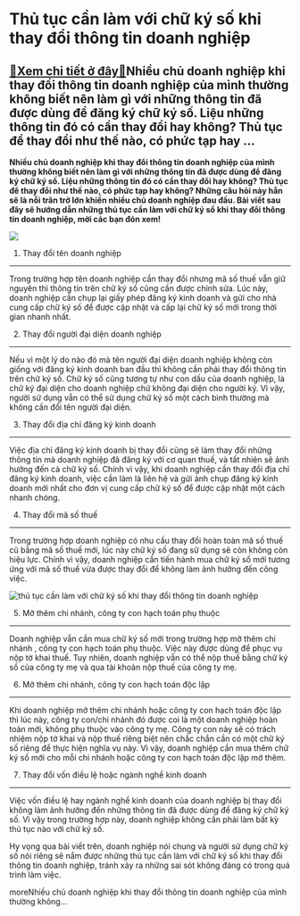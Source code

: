 Thủ tục cần làm với chữ ký số khi thay đổi thông tin doanh nghiệp
=================================================================

[:gift:Xem chi tiết ở đây:gift:](https://hddtvn.com/thu-tuc-can-lam-voi-chu-ky-so-khi-thay-doi-thong-tin-doanh-nghiep/)Nhiều chủ doanh nghiệp khi thay đổi thông tin doanh nghiệp của mình thường không biết nên làm gì với những thông tin đã được dùng để đăng ký chữ ký số. Liệu những thông tin đó có cần thay đổi hay không? Thủ tục để thay đổi như thế nào, có phức tạp hay …
-------------------------------------------------------------------------------------------------------------------------------------------------------------------------------------------------------------------------------------------------------------

**Nhiều chủ doanh nghiệp khi thay đổi thông tin doanh nghiệp của mình thường không biết nên làm gì với những thông tin đã được dùng để đăng ký chữ ký số. Liệu những thông tin đó có cần thay đổi hay không? Thủ tục để thay đổi như thế nào, có phức tạp hay không? Những câu hỏi này hẳn sẽ là nỗi trăn trở lớn khiến nhiều chủ doanh nghiệp đau đầu. Bài viết sau đây sẽ hướng dẫn những thủ tục cần làm với chữ ký số khi thay đổi thông tin doanh nghiệp, mời các bạn đón xem!**


![](https://hddtvn.com/wp-content/uploads/2021/01/vector-concept-e-signature-signing-contract-with-electronic-signature-vector-illustration_44703-117.jpg)


1. Thay đổi tên doanh nghiệp
----------------------------


Trong trường hợp tên doanh nghiệp cần thay đổi nhưng mã số thuế vẫn giữ nguyên thì thông tin trên chữ ký số cũng cần được chỉnh sửa. Lúc này, doanh nghiệp cần chụp lại giấy phép đăng ký kinh doanh và gửi cho nhà cung cấp chữ ký số để được cập nhật và cấp lại chữ ký số mới trong thời gian nhanh nhất.


2. Thay đổi người đại diện doanh nghiệp
---------------------------------------


Nếu vì một lý do nào đó mà tên người đại diện doanh nghiệp không còn giống với đăng ký kinh doanh ban đầu thì không cần phải thay đổi thông tin trên chữ ký số. Chữ ký số cũng tương tự như con dấu của doanh nghiệp, là chữ ký đại diện cho doanh nghiệp chứ không đại diện cho người ký. Vì vậy, người sử dụng vẫn có thể sử dụng chữ ký số một cách bình thường mà không cần đổi tên người đại diện.


3. Thay đổi địa chỉ đăng ký kinh doanh
--------------------------------------


Việc địa chỉ đăng ký kinh doanh bị thay đổi cũng sẽ làm thay đổi những thông tin mà doanh nghiệp đã đăng ký với cơ quan thuế, và tất nhiên sẽ ảnh hưởng đến cả chữ ký số. Chính vì vậy, khi doanh nghiệp cần thay đổi địa chỉ đăng ký kinh doanh, việc cần làm là liên hệ và gửi ảnh chụp đăng ký kinh doanh mới nhất cho đơn vị cung cấp chữ ký số để được cập nhật một cách nhanh chóng.


4. Thay đổi mã số thuế
----------------------


Trong trường hợp doanh nghiệp có nhu cầu thay đổi hoàn toàn mã số thuế cũ bằng mã số thuế mới, lúc này chữ ký số đang sử dụng sẽ còn không còn hiệu lực. Chính vì vậy, doanh nghiệp cần tiến hành mua chữ ký số mới tương ứng với mã số thuế vừa được thay đổi để không làm ảnh hưởng đến công việc.


![thủ tục cần làm với chữ ký số khi thay đổi thông tin doanh nghiệp](https://hddtvn.com/wp-content/uploads/2021/01/businessman-hands-signing-digital-signature-modern-smartphone_44703-93.jpg "thủ tục cần làm với chữ ký số khi thay đổi thông tin doanh nghiệp")


5. Mở thêm chi nhánh, công ty con hạch toán phụ thuộc
-----------------------------------------------------


Doanh nghiệp vẫn cần mua chữ ký số mới trong trường hợp mở thêm chi nhánh , công ty con hạch toán phụ thuộc. Việc này được dùng để phục vụ nộp tờ khai thuế. Tuy nhiên, doanh nghiệp vẫn có thể nộp thuế bằng chữ ký số của công ty mẹ và qua tài khoản nộp thuế của công ty mẹ.


6. Mở thêm chi nhánh, công ty con hạch toán độc lập
---------------------------------------------------


Khi doanh nghiệp mở thêm chi nhánh hoặc công ty con hạch toán độc lập thì lúc này, công ty con/chi nhánh đó được coi là một doanh nghiệp hoàn toàn mới, không phụ thuộc vào công ty mẹ. Công ty con này sẽ có trách nhiệm nộp tờ khai và nộp thuế riêng biệt nên chắc chắn cần có một chữ ký số riêng để thực hiện nghĩa vụ này. Vì vậy, doanh nghiệp cần mua thêm chữ ký số mới cho mỗi chi nhánh hoặc công ty con hạch toán độc lập mở thêm.


7. Thay đổi vốn điều lệ hoặc ngành nghề kinh doanh
--------------------------------------------------


Việc vốn điều lệ hay ngành nghề kinh doanh của doanh nghiệp bị thay đổi không làm ảnh hưởng đến những thông tin đã được dùng để đăng ký chữ ký số. Vì vậy trong trường hợp này, doanh nghiệp không cần phải làm bất kỳ thủ tục nào với chữ ký số.


Hy vọng qua bài viết trên, doanh nghiệp nói chung và người sử dụng chữ ký số nói riêng sẽ nắm được những thủ tục cần làm với chữ ký số khi thay đổi thông tin doanh nghiệp, tránh xảy ra những sai sót không đáng có trong quá trình làm việc.


moreNhiều chủ doanh nghiệp khi thay đổi thông tin doanh nghiệp của mình thường không…

